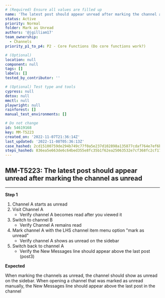 ```yaml
---
# (Required) Ensure all values are filled up
name: 'The latest post should appear unread after marking the channel as unread'
status: Active
priority: Normal
folder: Mark as Unread
authors: '@jgilliam17'
team_ownership:
  - Channels
priority_p1_to_p4: P2 - Core Functions (Do core functions work?)

# (Optional)
location: null
component: null
tags: []
labels: []
tested_by_contributor: ''

# (Optional) Test type and tools
cypress: null
detox: null
mmctl: null
playwright: null
rainforest: []
manual_test_environments: []

# Do not change
id: 54619168
key: MM-T5223
created_on: '2022-11-07T21:36:14Z'
last_updated: '2022-11-08T05:36:13Z'
case_hashed: 2cd15100759de294b749c77f0a5e237d102898a135877cdaf764e7ef6b718eb4177614341a015cd38d5173fd237a7b79
steps_hashed: 836ea5e663de6c64bed355e8fc35b1f62ea25063532e7cf368fc2cf1751f44909fd4204369cee46e59b2551dedf2dafe
---
```


<!-- (Auto-generated) Based on frontmatter's "key" and "name" -->

## MM-T5223: The latest post should appear unread after marking the channel as unread

---

**Step 1**

1. Channel A starts as unread
2. Visit Channel A
   - Verify channel A becomes read after you viewed it
3. Switch to channel B
   - Verify Channel A remains read
4. Mark channel A with the LHS channel item menu option "mark as unread"
   - Verify channel A shows as unread on the sidebar
5. Switch back to channel A
   - Verify the New Messages line should appear above the last post (post3)

**Expected**

When marking the channels as unread, the channel should show as unread on the sidebar. When opening a channel that was marked as unread manually, the New Messages line should appear above the last post in the channel
